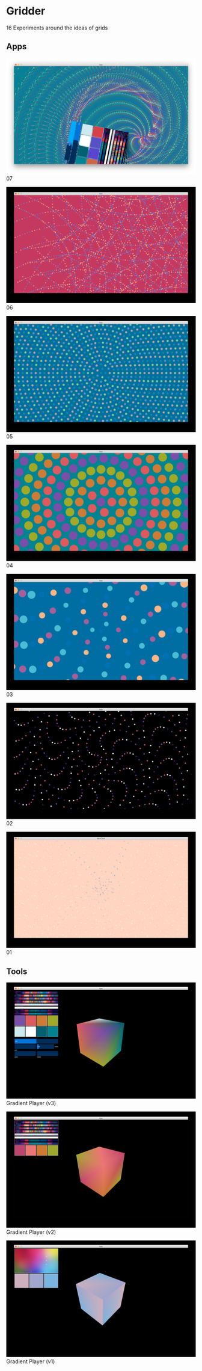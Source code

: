 # Gridder

16 Experiments around the ideas of grids

## Apps

![Screenshot 07](doc/07.jpg)
07

![Screenshot 06](doc/06.jpg)
06

![Screenshot 05](doc/05.jpg)
05

![Screenshot 04](doc/04.jpg)
04

![Screenshot 03](doc/03.jpg)
03

![Screenshot 02](doc/02.jpg)
02

![Screenshot 01](doc/01.jpg)
01

## Tools

![Gradient Player](doc/gradient-player-v3.jpg)
Gradient Player (v3)

![Gradient Player](doc/gradient-player-v2.jpg)
Gradient Player (v2)

![Gradient Player](doc/gradient-player-v1.jpg)
Gradient Player (v1)
